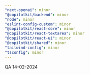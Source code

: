 ```yaml
---
"next-openai": minor
"@copilotkit/backend": minor
"node": minor
"eslint-config-custom": minor
"@copilotkit/react-core": minor
"@copilotkit/react-textarea": minor
"@copilotkit/react-ui": minor
"@copilotkit/shared": minor
"tailwind-config": minor
"tsconfig": minor
---
```


QA 14-02-2024

